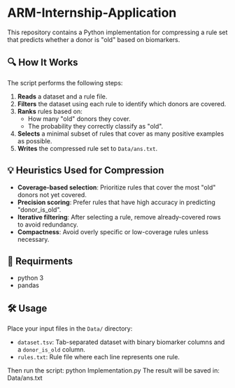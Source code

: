 # ARM-Internship-Application

This repository contains a Python implementation for compressing a rule set that predicts whether a donor is "old" based on biomarkers.

## 🔍 How It Works

The script performs the following steps:

1. **Reads** a dataset and a rule file.
2. **Filters** the dataset using each rule to identify which donors are covered.
3. **Ranks** rules based on:
   - How many "old" donors they cover.
   - The probability they correctly classify as "old".
4. **Selects** a minimal subset of rules that cover as many positive examples as possible.
5. **Writes** the compressed rule set to `Data/ans.txt`.


## 💡 Heuristics Used for Compression

- **Coverage-based selection**: Prioritize rules that cover the most "old" donors not yet covered.
- **Precision scoring**: Prefer rules that have high accuracy in predicting "donor_is_old".
- **Iterative filtering**: After selecting a rule, remove already-covered rows to avoid redundancy.
- **Compactness**: Avoid overly specific or low-coverage rules unless necessary.


## 📄 Requirments
- python 3
- pandas


## 🛠️ Usage
Place your input files in the `Data/` directory:

- `dataset.tsv`: Tab-separated dataset with binary biomarker columns and a `donor_is_old` column.
- `rules.txt`: Rule file where each line represents one rule.

Then run the script: python Implementation.py
The result will be saved in: Data/ans.txt

